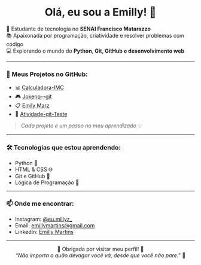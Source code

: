 <h1 align="center">Olá, eu sou a Emilly! 👋</h1>

🌟 Estudante de tecnologia no **SENAI Francisco Matarazzo**  
📚 Apaixonada por programação, criatividade e resolver problemas com código  
💻 Explorando o mundo do **Python, Git, GitHub e desenvolvimento web**

---

### 🚀 Meus Projetos no GitHub:
- 📊 [Calculadora-IMC](https://github.com/EmillyMarz/Calculadora-IMC)
- 🎮 [Jokenp--git](https://github.com/EmillyMarz/Jokenp--git)
- 📋 [Emily Marz](https://github.com/EmillyMarz/EmilyMarz)
- 🔧 [Atividade-git-Teste](https://github.com/EmillyMarz/Atividade-git-Teste)

> *Cada projeto é um passo no meu aprendizado 💡*

---

### 🛠️ Tecnologias que estou aprendendo:
- Python 🐍
- HTML & CSS 🌐
- Git e GitHub 🔧
- Lógica de Programação 💭

---

### 📫 Onde me encontrar:
- Instagram: [@eu.millyz_](https://instagram.com/eu.milliyz_)  
- Email: emillymartins@gmail.com
- LinkedIn: [Emilly Martins](https://www.linkedin.com/in/emilly-martins-0542b4314/) 

---

<p align="center">
  💜 Obrigada por visitar meu perfil! 💜 <br>
  <em>“Não importa o quão devagar você vá, desde que você não pare.”</em> 🚀
</p>

